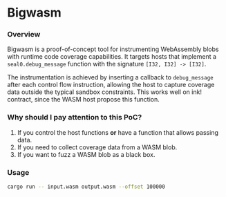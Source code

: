 # Bigwasm

### Overview

Bigwasm is a proof-of-concept tool for instrumenting WebAssembly blobs with runtime code coverage capabilities. It
targets hosts that implement a `seal0.debug_message` function with the signature `[I32, I32] -> [I32]`. 

The instrumentation is achieved by inserting a callback to `debug_message` after each control flow instruction, allowing the
host to capture coverage data outside the typical sandbox constraints. This works well on ink! contract, since the WASM host propose this function.

### Why should I pay attention to this PoC?

1. If you control the host functions **or** have a function that allows passing data.
2. If you need to collect coverage data from a WASM blob.
3. If you want to fuzz a WASM blob as a black box.

### Usage

```bash
cargo run -- input.wasm output.wasm --offset 100000
```